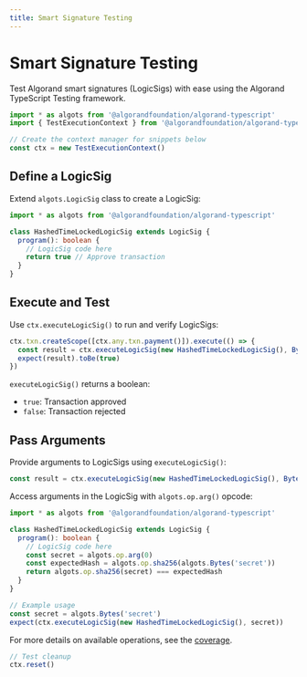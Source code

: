 ```yaml
---
title: Smart Signature Testing
---
```


# Smart Signature Testing

Test Algorand smart signatures (LogicSigs) with ease using the Algorand TypeScript Testing framework.

```ts
import * as algots from '@algorandfoundation/algorand-typescript'
import { TestExecutionContext } from '@algorandfoundation/algorand-typescript-testing'

// Create the context manager for snippets below
const ctx = new TestExecutionContext()
```

## Define a LogicSig

Extend `algots.LogicSig` class to create a LogicSig:

```ts
import * as algots from '@algorandfoundation/algorand-typescript'

class HashedTimeLockedLogicSig extends LogicSig {
  program(): boolean {
    // LogicSig code here
    return true // Approve transaction
  }
}
```

## Execute and Test

Use `ctx.executeLogicSig()` to run and verify LogicSigs:

```ts
ctx.txn.createScope([ctx.any.txn.payment()]).execute(() => {
  const result = ctx.executeLogicSig(new HashedTimeLockedLogicSig(), Bytes('secret'))
  expect(result).toBe(true)
})
```

`executeLogicSig()` returns a boolean:

- `true`: Transaction approved
- `false`: Transaction rejected

## Pass Arguments

Provide arguments to LogicSigs using `executeLogicSig()`:

```ts
const result = ctx.executeLogicSig(new HashedTimeLockedLogicSig(), Bytes('secret'))
```

Access arguments in the LogicSig with `algots.op.arg()` opcode:

```ts
import * as algots from '@algorandfoundation/algorand-typescript'

class HashedTimeLockedLogicSig extends LogicSig {
  program(): boolean {
    // LogicSig code here
    const secret = algots.op.arg(0)
    const expectedHash = algots.op.sha256(algots.Bytes('secret'))
    return algots.op.sha256(secret) === expectedHash
  }
}

// Example usage
const secret = algots.Bytes('secret')
expect(ctx.executeLogicSig(new HashedTimeLockedLogicSig(), secret))
```

For more details on available operations, see the [coverage](./coverage.md).

```ts
// Test cleanup
ctx.reset()
```
